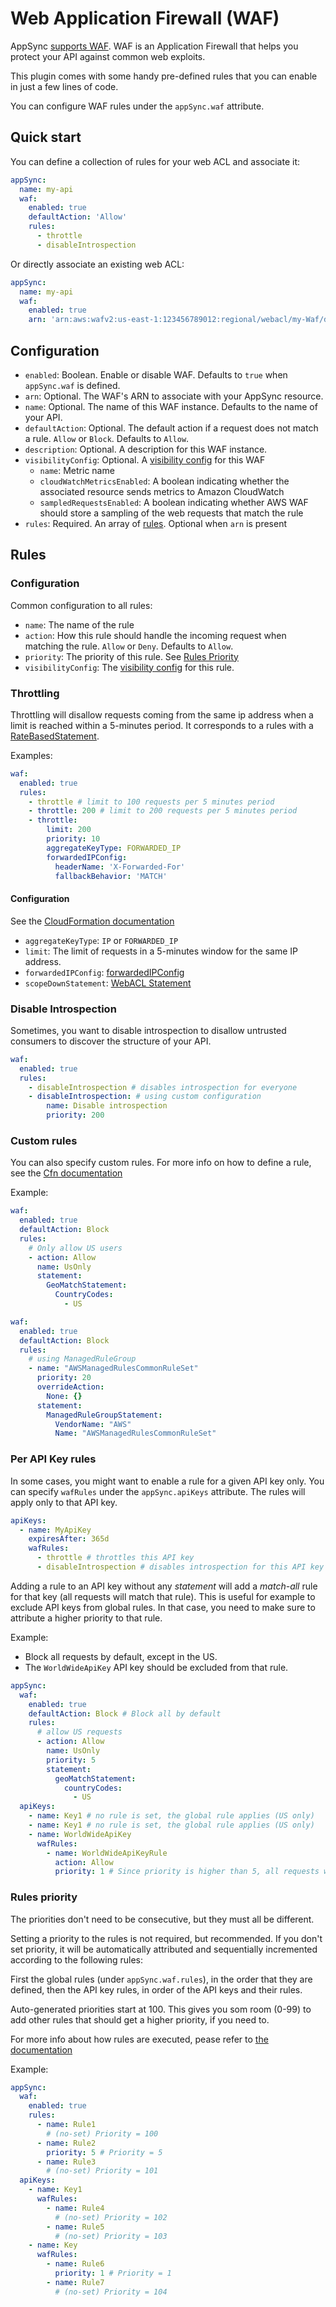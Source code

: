 # Web Application Firewall (WAF)

AppSync [supports WAF](https://aws.amazon.com/blogs/mobile/appsync-waf/). WAF is an Application Firewall that helps you protect your API against common web exploits.

This plugin comes with some handy pre-defined rules that you can enable in just a few lines of code.

You can configure WAF rules under the `appSync.waf` attribute.

## Quick start

You can define a collection of rules for your web ACL and associate it:

```yaml
appSync:
  name: my-api
  waf:
    enabled: true
    defaultAction: 'Allow'
    rules:
      - throttle
      - disableIntrospection
```

Or directly associate an existing web ACL:

```yaml
appSync:
  name: my-api
  waf:
    enabled: true
    arn: 'arn:aws:wafv2:us-east-1:123456789012:regional/webacl/my-Waf/d7b694d2-4f7d-4dd6-a9a9-843dd1931330'
```

## Configuration

- `enabled`: Boolean. Enable or disable WAF. Defaults to `true` when `appSync.waf` is defined.
- `arn`: Optional. The WAF's ARN to associate with your AppSync resource.
- `name`: Optional. The name of this WAF instance. Defaults to the name of your API.
- `defaultAction`: Optional. The default action if a request does not match a rule. `Allow` or `Block`. Defaults to `Allow`.
- `description`: Optional. A description for this WAF instance.
- `visibilityConfig`: Optional. A [visibility config](https://docs.aws.amazon.com/waf/latest/APIReference/API_VisibilityConfig.html) for this WAF
  - `name`: Metric name
  - `cloudWatchMetricsEnabled`: A boolean indicating whether the associated resource sends metrics to Amazon CloudWatch
  - `sampledRequestsEnabled`: A boolean indicating whether AWS WAF should store a sampling of the web requests that match the rule
- `rules`: Required. An array of [rules](#rules). Optional when `arn` is present

## Rules

### Configuration

Common configuration to all rules:

- `name`: The name of the rule
- `action`: How this rule should handle the incoming request when matching the rule. `Allow` or `Deny`. Defaults to `Allow`.
- `priority`: The priority of this rule. See [Rules Priority](#rules-priority)
- `visibilityConfig`: The [visibility config](https://docs.aws.amazon.com/waf/latest/APIReference/API_VisibilityConfig.html) for this rule.

### Throttling

Throttling will disallow requests coming from the same ip address when a limit is reached within a 5-minutes period. It corresponds to a rules with a [RateBasedStatement](https://docs.aws.amazon.com/AWSCloudFormation/latest/UserGuide/aws-properties-wafv2-webacl-ratebasedstatement.html).

Examples:

```yml
waf:
  enabled: true
  rules:
    - throttle # limit to 100 requests per 5 minutes period
    - throttle: 200 # limit to 200 requests per 5 minutes period
    - throttle:
        limit: 200
        priority: 10
        aggregateKeyType: FORWARDED_IP
        forwardedIPConfig:
          headerName: 'X-Forwarded-For'
          fallbackBehavior: 'MATCH'
```

#### Configuration

See the [CloudFormation documentation](https://docs.aws.amazon.com/AWSCloudFormation/latest/UserGuide/aws-properties-wafv2-webacl-ratebasedstatement.html)

- `aggregateKeyType`: `IP` or `FORWARDED_IP`
- `limit`: The limit of requests in a 5-minutes window for the same IP address.
- `forwardedIPConfig`: [forwardedIPConfig](https://docs.aws.amazon.com/AWSCloudFormation/latest/UserGuide/aws-properties-wafv2-webacl-forwardedipconfiguration.html)
- `scopeDownStatement`: [WebACL Statement](https://docs.aws.amazon.com/AWSCloudFormation/latest/UserGuide/aws-properties-wafv2-webacl-statement.html)

### Disable Introspection

Sometimes, you want to disable introspection to disallow untrusted consumers to discover the structure of your API.

```yml
waf:
  enabled: true
  rules:
    - disableIntrospection # disables introspection for everyone
    - disableIntrospection: # using custom configuration
        name: Disable introspection
        priority: 200
```

### Custom rules

You can also specify custom rules. For more info on how to define a rule, see the [Cfn documentation](https://docs.aws.amazon.com/AWSCloudFormation/latest/UserGuide/aws-properties-wafv2-webacl-rule.html)

Example:

```yml
waf:
  enabled: true
  defaultAction: Block
  rules:
    # Only allow US users
    - action: Allow
      name: UsOnly
      statement:
        GeoMatchStatement:
          CountryCodes:
            - US
```

```yml
waf:
  enabled: true
  defaultAction: Block
  rules:
    # using ManagedRuleGroup
    - name: "AWSManagedRulesCommonRuleSet"
      priority: 20
      overrideAction:
        None: {}
      statement:
        ManagedRuleGroupStatement:
          VendorName: "AWS"
          Name: "AWSManagedRulesCommonRuleSet"
```

### Per API Key rules

In some cases, you might want to enable a rule for a given API key only. You can specify `wafRules` under the `appSync.apiKeys` attribute. The rules will apply only to that API key.

```yml
apiKeys:
  - name: MyApiKey
    expiresAfter: 365d
    wafRules:
      - throttle # throttles this API key
      - disableIntrospection # disables introspection for this API key
```

Adding a rule to an API key without any _statement_ will add a _match-all_ rule for that key (all requests will match that rule). This is useful for example to exclude API keys from global rules. In that case, you need to make sure to attribute a higher priority to that rule.

Example:

- Block all requests by default, except in the US.
- The `WorldWideApiKey` API key should be excluded from that rule.

```yml
appSync:
  waf:
    enabled: true
    defaultAction: Block # Block all by default
    rules:
      # allow US requests
      - action: Allow
        name: UsOnly
        priority: 5
        statement:
          geoMatchStatement:
            countryCodes:
              - US
  apiKeys:
    - name: Key1 # no rule is set, the global rule applies (US only)
    - name: Key1 # no rule is set, the global rule applies (US only)
    - name: WorldWideApiKey
      wafRules:
        - name: WorldWideApiKeyRule
          action: Allow
          priority: 1 # Since priority is higher than 5, all requests will be Allowed
```

### Rules priority

The priorities don't need to be consecutive, but they must all be different.

Setting a priority to the rules is not required, but recommended. If you don't set priority, it will be automatically attributed and sequentially incremented according to the following rules:

First the global rules (under `appSync.waf.rules`), in the order that they are defined, then the API key rules, in order of the API keys and their rules.

Auto-generated priorities start at 100. This gives you som room (0-99) to add other rules that should get a higher priority, if you need to.

For more info about how rules are executed, pease refer to [the documentation](https://docs.aws.amazon.com/waf/latest/developerguide/web-acl-processing.html)

Example:

```yml
appSync:
  waf:
    enabled: true
    rules:
      - name: Rule1
        # (no-set) Priority = 100
      - name: Rule2
        priority: 5 # Priority = 5
      - name: Rule3
        # (no-set) Priority = 101
  apiKeys:
    - name: Key1
      wafRules:
        - name: Rule4
          # (no-set) Priority = 102
        - name: Rule5
          # (no-set) Priority = 103
    - name: Key
      wafRules:
        - name: Rule6
          priority: 1 # Priority = 1
        - name: Rule7
          # (no-set) Priority = 104
```
